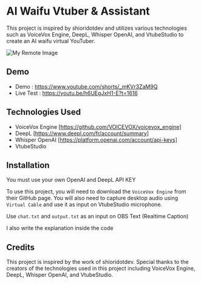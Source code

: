 
# AI Waifu Vtuber & Assistant

This project is inspired by shioridotdev and utilizes various technologies such as VoiceVox Engine, DeepL, Whisper OpenAI, and VtubeStudio to create an AI waifu virtual YouTuber.

![My Remote Image](https://github.com/ardha27/AI-Waifu-Vtuber/blob/master/ss.png?raw=true)

## Demo
 - Demo : https://www.youtube.com/shorts/_mKVr3ZaM9Q
 - Live Test : https://youtu.be/h6UEgJxH1-E?t=1616

## Technologies Used

 - VoiceVox Engine [https://github.com/VOICEVOX/voicevox_engine]
 - DeepL [https://www.deepl.com/fr/account/summary]
 - Whisper OpenAI [https://platform.openai.com/account/api-keys]
 - VtubeStudio


## Installation

You must use your own OpenAI and DeepL API KEY

To use this project, you will need to download the `VoiceVox Engine` from their GitHub page. You will also need to capture desktop audio using `Virtual Cable` and use it as input on VtubeStudio microphone.

Use `chat.txt` and `output.txt` as an input on OBS Text (Realtime Caption)

I also write the explanation inside the code

## Credits

This project is inspired by the work of shioridotdev. Special thanks to the creators of the technologies used in this project including VoiceVox Engine, DeepL, Whisper OpenAI, and VtubeStudio.

